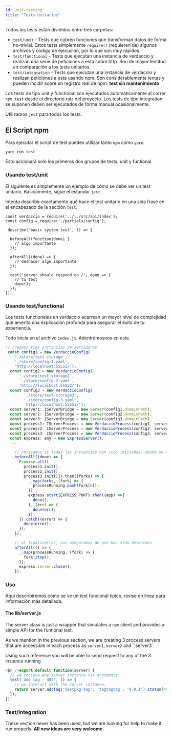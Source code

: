 ```yaml
---
id: unit-testing
title: "Tests Unitarios"
---
```

Todos los tests están divididos entre tres carpetas:

- `test/unit` - Tests que cubren funciones que transforman datos de forma no-trivial. Estos tests simplemente `require()` (requieren de) algunos archivos y código de ejecución, por lo que son muy rápidos.
- `test/functional` - Tests que ejecutan una instancia de verdaccio y realizan una serie de peticiones a esta sobre http. Son de mayor lentitud en comparación a los tests unitarios.
- `test/integration` - Tests que ejecutan una instancia de verdaccio y realizan peticiones a esta usando npm. Son considerablemente lentas y pueden incidir sobre un registro real de npm. **test sin mantenimiento**

Los tests de tipo unit y functional son ejecutados automáticamente al correr `npm test` desde el directorio raiz del proyecto. Los tests de tipo integration se suponen deben ser ejecutados de forma manual ocasionalmente.

Utilizamos `jest` para todos los tests.

## El Script npm

Para ejecutar el script de test puedes utilizar tanto `npm` como `yarn`.

    yarn run test
    

Esto accionará solo los primeros dos grupos de tests, unit y funtional.

### Usando test/unit

El siguiente es simplemente un ejemplo de cómo se debe ver un test unitario. Básicamente, sigue el estandar `jest`.

Intenta describir exactamente qué hace el test unitario en una sola frase en el encabezado de la sección `test`.

```javacript
const verdaccio = require('../../src/api/index');
const config = require('./partials/config');

 describe('basic system test', () => {

  beforeAll(function(done) {
    // algo importante
  });

  afterAll((done) => {
    // deshacer algo importante
  });

  test('server should respond on /', done => {
    // tu test
    done();
  });
});
```

### Usando test/functional

Los tests functionales en verdaccio acarrean un mayor nivel de complejidad que amerita una explicación profunda para asegurar el éxito de tu experiencia.

Todo inicia en el archivo `index.js`. Adentrémosnos en este.

```javascript
// creamos tres instancias de servidores
 const config1 = new VerdaccioConfig(
    './store/test-storage',
    './store/config-1.yaml',
    'http://localhost:55551/');
  const config2 = new VerdaccioConfig(
      './store/test-storage2',
      './store/config-2.yaml',
      'http://localhost:55552/');
  const config3 = new VerdaccioConfig(
        './store/test-storage3',
        './store/config-3.yaml',
        'http://localhost:55553/');
  const server1: IServerBridge = new Server(config1.domainPath);
  const server2: IServerBridge = new Server(config2.domainPath);
  const server3: IServerBridge = new Server(config3.domainPath);
  const process1: IServerProcess = new VerdaccioProcess(config1, server1, SILENCE_LOG);
  const process2: IServerProcess = new VerdaccioProcess(config2, server2, SILENCE_LOG);
  const process3: IServerProcess = new VerdaccioProcess(config3, server3, SILENCE_LOG);
  const express: any = new ExpressServer();
  ...

    // revisamos si todas las instancias han sido iniciadas, desde su ejecución en procesos independientes
    beforeAll((done) => {
      Promise.all([
        process1.init(),
        process2.init(),
        process3.init()]).then((forks) => {
          _.map(forks, (fork) => {
            processRunning.push(fork[0]);
          });
          express.start(EXPRESS_PORT).then((app) =>{
            done();
          }, (err) => {
            done(err);
          });
      }).catch((error) => {
        done(error);
      });
    });

    // al finalizarlas, nos aseguramos de que han sido detenidas
    afterAll(() => {
      _.map(processRunning, (fork) => {
        fork.stop();
      });
      express.server.close();
    });


```

### Uso

Aquí describiremos cómo se ve un test funcional típico, revise en línea para información más detallada.

#### The lib/server.js

The server class is just a wrapper that simulates a `npm` client and provides a simple API for the funtional test.

As we mention in the previous section, we are creating 3 process servers that are accessible in each process as `server1`, `server2` and ``server3`.

Using such reference you will be able to send request to any of the 3 instance running.

```javascript
<br />export default function(server) {
  // we recieve any server instance via arguments
  test('add tag - 404', () => {
    // we interact with the server instance.
    return server.addTag('testpkg-tag', 'tagtagtag', '0.0.1').status(404).body_error(/no such package/);
  });
});
```

### Test/integration

These section never has been used, but we are looking for help to make it run properly. **All new ideas are very welcome.**